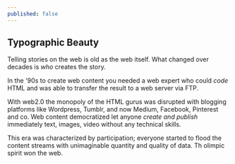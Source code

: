 ```yaml
---
published: false
---
```


## Typographic Beauty

Telling stories on the web is old as the web itself. What changed over decades is *who* creates the story.

In the '90s to create web content you needed a web expert who could *code* HTML and was able to transfer the result to a web server via FTP.

With web2.0 the monopoly of the HTML gurus was disrupted with blogging platforms like Wordpress, Tumblr, and now Medium, Facebook, Pinterest and co. Web content democratized let anyone *create and publish* immediately text, images, video without any technical skills.

This era was characterized by participation; everyone started to flood the content streams with unimaginable quantity and quality of data. Th olimpic spirit won the web.



